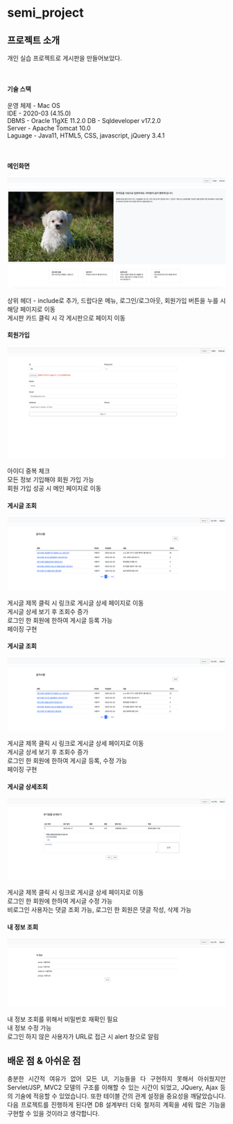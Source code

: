 
# semi_project

## 프로젝트 소개

<p align="justify">
개인 실습 프로젝트로 게시판을 만들어보았다.
</p>

<br>

#### 기술 스택

<p align="justify">
운영 체제 - Mac OS <br>
IDE - 2020-03 (4.15.0)<br>
DBMS - Oracle 11gXE 11.2.0 DB - Sqldeveloper v17.2.0<br>
Server - Apache Tomcat 10.0<br>
Laguage - Java11, HTML5, CSS, javascript, jQuery 3.4.1
</p>
<br>



#### 메인화면
![메인]
<p align="justify">
  상위 헤더 - include로 추가, 드랍다운 메뉴, 로그인/로그아웃, 회원가입 버튼을 누를 시 해당 페이지로 이동 <br>
  게시판 카드 클릭 시 각 게시판으로 페이지 이동 <br>
</p>

#### 회원가입
![회원가입]
<p align="justify">
  아이디 중복 체크 <br>
  모든 정보 기입해야 회원 가입 가능 <br>
  회원 가입 성공 시 메인 페이지로 이동 <br>
</p>

#### 게시글 조회 
![게시글 조회]
<p align="justify">
  게시글 제목 클릭 시 링크로 게시글 상세 페이지로 이동 <br>
  게시글 상세 보기 후 조회수 증가 <br>
  로그인 한 회원에 한하여 게시글 등록 가능 <br>
  페이징 구현 <br>
</p>

#### 게시글 조회 
![게시글 조회]
<p align="justify">
  게시글 제목 클릭 시 링크로 게시글 상세 페이지로 이동 <br>
  게시글 상세 보기 후 조회수 증가 <br>
  로그인 한 회원에 한하여 게시글 등록, 수정 가능 <br>
  페이징 구현 <br>
</p>

#### 게시글 상세조회 
![게시글 상세조회]
<p align="justify">
  게시글 제목 클릭 시 링크로 게시글 상세 페이지로 이동 <br>
  로그인 한 회원에 한하여 게시글 수정 가능 <br>
  비로그인 사용자는 댓글 조회 가능, 로그인 한 회원은 댓글 작성, 삭제 가능 <br>
</p>

#### 내 정보 조회 
![내정보 조회]
<p align="justify">
  내 정보 조회를 위해서 비밀번호 재확인 필요 <br>
  내 정보 수정 가능 <br>
  로그인 하지 않은 사용자가 URL로 접근 시 alert 창으로 알림 <br>
</p>


## 배운 점 & 아쉬운 점

<p align="justify">
  충분한 시간적 여유가 없어 모든 UI, 기능들을 다 구현하지 못해서 아쉬웠지만 Servlet/JSP, MVC2 모델의 구조를 이해할 수 있는 시간이 되었고, JQuery, Ajax 등의 기술에 적응할 수 있었습니다. 또한 테이블 간의 관계 설정을 중요성을 깨달았습니다. 다음 프로젝트를 진행하게 된다면 DB 설계부터 더욱 철저히 계획을 세워 많은 기능을 구현할 수 있을 것이라고 생각합니다.  <br>
</p>

<!-- Stack Icon Refernces -->

[js]: image/stack/javascript.svg
[css]: image/stack/css.svg
[html]: image/stack/html.svg
[java]: image/stack/java.png
[oracle]: image/stack/oracle.png



<!-- Sample Refernces -->
[메인]: semi/project_images/main.png
[회원가입]: semi/project_images/signUp.png
[게시글 조회]: semi/project_images/noticeBoard.png
[게시글 상세조회]: semi/project_images/animalDetail.png
[내정보 조회]: semi/project_images/myinfo.png
